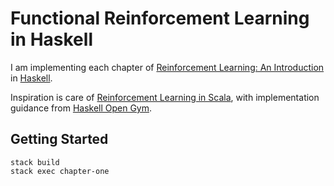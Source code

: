 # Functional Reinforcement Learning in Haskell

I am implementing each chapter of [Reinforcement Learning: An Introduction](http://incompleteideas.net/book/the-book-2nd.html) in [Haskell](https://www.haskell.org/).

Inspiration is care of [Reinforcement Learning in Scala](https://github.com/sritchie/scala-rl), with implementation guidance from [Haskell Open Gym](https://github.com/jhb563/OpenGymHs).

## Getting Started

```
stack build
stack exec chapter-one
```

